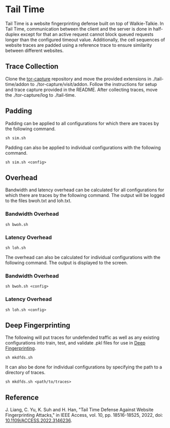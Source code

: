 # Tail Time
Tail Time is a website fingerprinting defense built on top of Walkie-Talkie. In Tail Time, communication between the client and the server is done in half-duplex except for that an active request cannot block queued requests longer than the configured timeout value. Additionally, the cell sequences of website traces are padded using a reference trace to ensure similarity between different websites.
## Trace Collection
Clone the [tor-capture](https://github.com/colmanmcguan/tor-capture) repository and move the provided extensions in ./tail-time/addon to ./tor-capture/visit/addon. Follow the instructions for setup and trace capture provided in the README. After collecting traces, move the ./tor-capture/log to ./tail-time.
## Padding
Padding can be applied to all configurations for which there are traces by the following command.
```
sh sim.sh
```
Padding can also be applied to individual configurations with the following command.
```
sh sim.sh <config>
```
## Overhead
Bandwidth and latency overhead can be calculated for all configurations for which there are traces by the following command. The output will be logged to the files bwoh.txt and loh.txt.
### Bandwidth Overhead
```
sh bwoh.sh
```
### Latency Overhead
```
sh loh.sh
```
The overhead can also be calculated for individual configurations with the following command. The output is displayed to the screen.
### Bandwidth Overhead
```
sh bwoh.sh <config>
```
### Latency Overhead
```
sh loh.sh <config>
```
## Deep Fingerprinting
The following will put traces for undefended traffic as well as any existing configurations into train, test, and validate .pkl files for use in [Deep Fingerprinting](https://github.com/deep-fingerprinting/df).
```
sh mkdfds.sh
```
It can also be done for individual configurations by specifying the path to a directory of traces.
```
sh mkdfds.sh <path/to/traces>
```
## Reference
J. Liang, C. Yu, K. Suh and H. Han, "Tail Time Defense Against Website Fingerprinting Attacks," in IEEE Access, vol. 10, pp. 18516-18525, 2022, doi: [10.1109/ACCESS.2022.3146236](https://doi.org/10.1109/ACCESS.2022.3146236).
